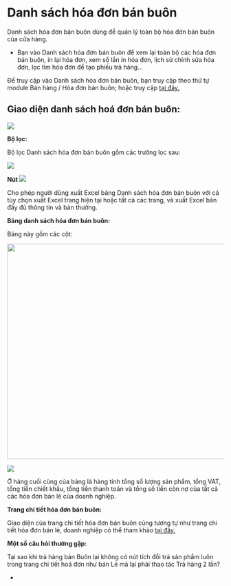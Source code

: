# Danh sách hóa đơn bán buôn

Danh sách hóa đơn bán buôn dùng để quản lý toàn bộ hóa đơn bán buôn của cửa hàng.

- Bạn vào Danh sách hóa đơn bán buôn để xem lại toàn bộ các hóa đơn bán buôn, in lại hóa đơn, xem số lần in hóa đơn, lịch sử chỉnh sửa hóa đơn, lọc tìm hóa đơn để tạo phiếu trả hàng...

Để truy cập vào Danh sách hóa đơn bán buôn, bạn truy cập theo thứ tự module Bán hàng / Hóa đơn bán buôn; hoặc truy cập [tại đây.](https://nhanh.vn/pos/bill/wholesale)

## Giao diện danh sách hoá đơn bán buôn:


![](https://raw.githubusercontent.com/hieunguyenduc-nhanh/manual/patch-4/docs/ban-hang/img/Danh-sach-hoa-don-ban-buon.jpg.png)


**Bộ lọc:**

Bộ lọc Danh sách hóa đơn bán buôn gồm các trường lọc sau:


![](https://raw.githubusercontent.com/hieunguyenduc-nhanh/manual/patch-4/docs/ban-hang/img/bo-loc-ban-buon.png)


**Nút** ![](https://raw.githubusercontent.com/hieunguyenduc-nhanh/manual/patch-4/docs/ban-hang/img/Thao-tac-ban-buon.png)


Cho phép người dùng xuất Excel bảng Danh sách hóa đơn bán buôn với cá tùy chọn xuất Excel trang hiện tại hoặc tất cả các trang, và xuất Excel bản đầy đủ thông tin và bản thường.

**Bảng danh sách hóa đơn bán buôn:**

Bảng này gồm các cột:


<img src="https://raw.githubusercontent.com/nhanhapi/manual/master/docs/ban-hang/img/danh-sach.gif" width="850" height="500" />



![](https://raw.githubusercontent.com/nhanhapi/manual/master/docs/ban-hang/img/danh-sach.gif)


 Ở hàng cuối cùng của bảng là hàng tính tổng số lượng sản phẩm, tổng VAT, tổng tiền chiết khấu, tổng tiền thanh toán và tổng số tiền     còn nợ của tất cả các hóa đơn bán lẻ của doanh nghiệp.

**Trang chi tiết hóa đơn bán buôn:**

Giao diện của trang chi tiết hóa đơn bán buôn cũng tương tự như trang chi tiết hóa đơn bán lẻ, doanh nghiệp có thể tham khảo [tại đây.](https://nhanh.vn/pos/bill/wholesale)

**Một số câu hỏi thường gặp:** 

Tại sao khi trả hàng bán Buôn lại không có nút tích đổi trả sản phẩm luôn trong trang chi tiết hoá đơn như bán Lẻ mà lại phải thao tác Trả hàng 2 lần?

- 

